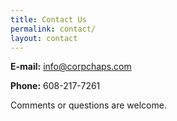 ```yaml
---
title: Contact Us
permalink: contact/
layout: contact
---
```

**E-mail:** [info@corpchaps.com](mailto:info@corpchaps.com)

**Phone:** 608-217-7261

Comments or questions are welcome.
